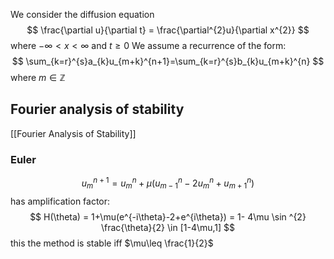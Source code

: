 We consider the diffusion equation
$$
\frac{\partial u}{\partial t} = \frac{\partial^{2}u}{\partial x^{2}}
$$
where $-\infty<x<\infty$ and $t\geq 0$
We assume a recurrence of the form:
$$
\sum_{k=r}^{s}a_{k}u_{m+k}^{n+1}=\sum_{k=r}^{s}b_{k}u_{m+k}^{n}
$$
where $m\in \mathbb{Z}$
## Fourier analysis of stability
[[Fourier Analysis of Stability]]
### Euler
$$
u_{m}^{n+1} = u_{m}^{n} + \mu(u_{m-1}^{n}-2u_{m}^{n}+u_{m+1}^{n})
$$
has amplification factor:
$$
H(\theta) = 1+\mu(e^{-i\theta}-2+e^{i\theta}) = 1- 4\mu \sin ^{2} \frac{\theta}{2} \in [1-4\mu,1]
$$
this the method is stable iff $\mu\leq \frac{1}{2}$

